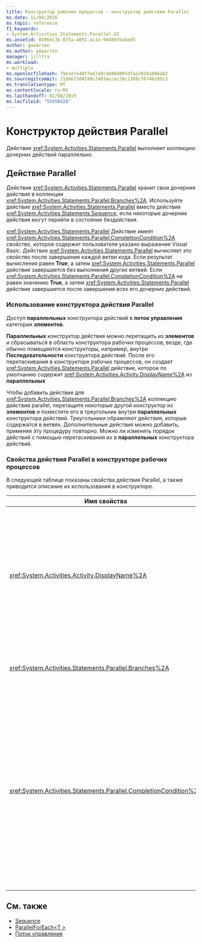 ```yaml
---
title: Конструктор рабочих процессов - конструктор действия Parallel
ms.date: 11/04/2016
ms.topic: reference
f1_keywords:
- System.Activities.Statements.Parallel.UI
ms.assetid: 0306dc3b-075a-4091-ac3a-96486fbabed5
author: gewarren
ms.author: gewarren
manager: jillfra
ms.workload:
- multiple
ms.openlocfilehash: 79e1e7e48f7ed7e8cd4084805dfae2018a886a82
ms.sourcegitcommit: 21d667104199c2493accec20c2388cf674b195c3
ms.translationtype: MT
ms.contentlocale: ru-RU
ms.lasthandoff: 02/08/2019
ms.locfileid: "55950420"
---
```

# <a name="parallel-activity-designer"></a>Конструктор действия Parallel

Действие <xref:System.Activities.Statements.Parallel> выполняет коллекцию дочерних действий параллельно.

## <a name="the-parallel-activity"></a>Действие Parallel

Действие <xref:System.Activities.Statements.Parallel> хранит свои дочерние действия в коллекции <xref:System.Activities.Statements.Parallel.Branches%2A>. Используйте действие <xref:System.Activities.Statements.Parallel> вместо действия <xref:System.Activities.Statements.Sequence>, если некоторые дочерние действия могут перейти в состояние бездействия.

<xref:System.Activities.Statements.Parallel> Действие имеет <xref:System.Activities.Statements.Parallel.CompletionCondition%2A> свойство, которое содержит пользователя указано выражение Visual Basic. Действие <xref:System.Activities.Statements.Parallel> вычисляет это свойство после завершения каждой ветви кода. Если результат вычисления равен **True**, а затем <xref:System.Activities.Statements.Parallel> действие завершается без выполнения других ветвей. Если <xref:System.Activities.Statements.Parallel.CompletionCondition%2A> не равен значению **True**, а затем <xref:System.Activities.Statements.Parallel> действие завершается после завершения всех его дочерних действий.

### <a name="using-the-parallel-activity-designer"></a>Использование конструктора действия Parallel

Доступ **параллельных** конструктора действий в **поток управления** категории **элементов**.

**Параллельных** конструктор действия можно перетащить из **элементов** и сбрасываться в область конструктора рабочих процессов, везде, где обычно помещаются конструкторы, например, внутри **Последовательности** конструктора действий. После его перетаскивания в конструкторе рабочих процессов, он создает <xref:System.Activities.Statements.Parallel> действие, которое по умолчанию содержит <xref:System.Activities.Activity.DisplayName%2A> из **параллельных**

Чтобы добавить действие для <xref:System.Activities.Statements.Parallel.Branches%2A> коллекцию действия parallel, перетащите некоторые другой конструктор из **элементов** и поместите его в треугольник внутри **параллельных** конструктора действий. Треугольники обрамляют действия, которые содержатся в ветвях. Дополнительные действия можно добавить, применяя эту процедуру повторно. Можно ли изменять порядок действий с помощью перетаскивания их в **параллельных** конструктора действий.

### <a name="parallel-activity-properties-in-the-workflow-designer"></a>Свойства действия Parallel в конструкторе рабочих процессов

В следующей таблице показаны свойства действия Parallel, а также приводится описание их использования в конструкторе.

|Имя свойства|Обязательно|Использование|
|-|--------------|-|
|<xref:System.Activities.Activity.DisplayName%2A>|False|Указывает понятное отображаемое имя действия конструктора в заголовке. Значение по умолчанию — **параллельных**. Можно при необходимости изменить значение в **свойства** сетки или напрямую в заголовке конструктора действий.|
|<xref:System.Activities.Statements.Parallel.Branches%2A>|Да|Содержит коллекцию дочерних действий, которые должны быть выполнены.|
|<xref:System.Activities.Statements.Parallel.CompletionCondition%2A>|False|Вычисляется после завершения какой-либо ветви. Если результат вычисления равен **True**, то запланированные ожидающие выполнения ветви отменяются. Если это свойство не задано или имеет значение **False**, то действие завершается после завершения всех его дочерних действий. Значение по умолчанию — **null**.|

## <a name="see-also"></a>См. также

- [Sequence](../workflow-designer/sequence-activity-designer.md)
- [ParallelForEach\<T >](../workflow-designer/parallelforeach-t-activity-designer.md)
- [Поток управления](../workflow-designer/control-flow-activity-designers.md)